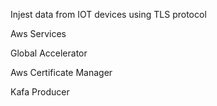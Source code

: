 Injest data from IOT devices using TLS protocol 

Aws Services

Global Accelerator 

Aws Certificate Manager

Kafa Producer 